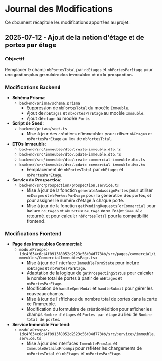 # Journal des Modifications

Ce document récapitule les modifications apportées au projet.

## 2025-07-12 - Ajout de la notion d'étage et de portes par étage

### Objectif
Remplacer le champ `nbPortesTotal` par `nbEtages` et `nbPortesParEtage` pour une gestion plus granulaire des immeubles et de la prospection.

### Modifications Backend

*   **Schéma Prisma**:
    *   `backend/prisma/schema.prisma`
        *   Suppression de `nbPortesTotal` du modèle `Immeuble`.
        *   Ajout de `nbEtages` et `nbPortesParEtage` au modèle `Immeuble`.
        *   Ajout de `etage` au modèle `Porte`.
*   **Script de Seed**:
    *   `backend/prisma/seed.ts`
        *   Mise à jour des créations d'immeubles pour utiliser `nbEtages` et `nbPortesParEtage` au lieu de `nbPortesTotal`.
*   **DTOs Immeuble**:
    *   `backend/src/immeuble/dto/create-immeuble.dto.ts`
    *   `backend/src/immeuble/dto/update-immeuble.dto.ts`
    *   `backend/src/immeuble/dto/create-commercial-immeuble.dto.ts`
    *   `backend/src/immeuble/dto/update-commercial-immeuble.dto.ts`
        *   Remplacement de `nbPortesTotal` par `nbEtages` et `nbPortesParEtage`.
*   **Service de Prospection**:
    *   `backend/src/prospection/prospection.service.ts`
        *   Mise à jour de la fonction `generateAndAssignPortes` pour utiliser `nbEtages` et `nbPortesParEtage` pour la génération des portes, et pour assigner le numéro d'étage à chaque porte.
        *   Mise à jour de la fonction `getPendingRequestsForCommercial` pour inclure `nbEtages` et `nbPortesParEtage` dans l'objet `immeuble` retourné, et pour calculer `nbPortesTotal` pour la compatibilité frontend.

### Modifications Frontend

*   **Page des Immeubles Commercial**:
    *   `moduleProspec-1dc4f634c6c14f0913f8052d2523c56f04d7738b/src/pages/commercial/immeubles/CommercialImmeublesPage.tsx`
        *   Mise à jour de l'interface `ImmeubleFormState` pour inclure `nbEtages` et `nbPortesParEtage`.
        *   Adaptation de la logique de `getProspectingStatus` pour calculer le nombre total de portes à partir de `nbEtages` et `nbPortesParEtage`.
        *   Modification de `handleOpenModal` et `handleSubmit` pour gérer les nouveaux champs.
        *   Mise à jour de l'affichage du nombre total de portes dans la carte de l'immeuble.
        *   Modification du formulaire de création/édition pour afficher les champs `Nombre d'étages` et `Portes par étage` au lieu de `Nombre total de portes`.
*   **Service Immeuble Frontend**:
    *   `moduleProspec-1dc4f634c6c14f0913f8052d2523c56f04d7738b/src/services/immeuble.service.ts`
        *   Mise à jour des interfaces `ImmeubleFromApi` et `ImmeubleDetailsFromApi` pour refléter les changements de `nbPortesTotal` en `nbEtages` et `nbPortesParEtage`.
